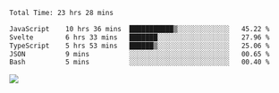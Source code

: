 
 <!--START_SECTION:waka-->

```txt
Total Time: 23 hrs 28 mins

JavaScript    10 hrs 36 mins  ███████████▒░░░░░░░░░░░░░   45.22 %
Svelte        6 hrs 33 mins   ███████░░░░░░░░░░░░░░░░░░   27.96 %
TypeScript    5 hrs 53 mins   ██████▒░░░░░░░░░░░░░░░░░░   25.06 %
JSON          9 mins          ░░░░░░░░░░░░░░░░░░░░░░░░░   00.65 %
Bash          5 mins          ░░░░░░░░░░░░░░░░░░░░░░░░░   00.40 %
```

<!--END_SECTION:waka-->


![](https://komarev.com/ghpvc/?username=Abhishek9503)
